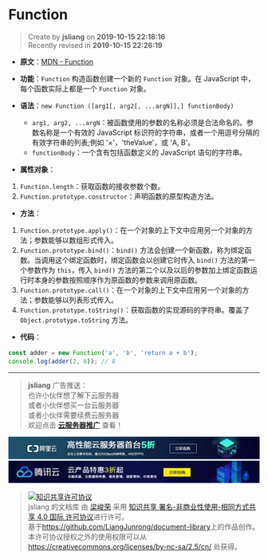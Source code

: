 Function
===

> Create by **jsliang** on **2019-10-15 22:18:16**  
> Recently revised in **2019-10-15 22:26:19**

* **原文**：[MDN - Function](https://developer.mozilla.org/zh-CN/docs/Web/JavaScript/Reference/Global_Objects/Function)

* **功能**：`Function` 构造函数创建一个新的 `Function` 对象。在 JavaScript 中，每个函数实际上都是一个 `Function` 对象。

* **语法**：`new Function ([arg1[, arg2[, ...argN]],] functionBody)`
  * `arg1, arg2, ...argN`：被函数使用的参数的名称必须是合法命名的。参数名称是一个有效的 JavaScript 标识符的字符串，或者一个用逗号分隔的有效字符串的列表;例如 '×'，'theValue'，或 'A, B'。
  * `functionBody`：一个含有包括函数定义的 JavaScript 语句的字符串。

* **属性对象**：

1. `Function.length`：获取函数的接收参数个数。
2. `Function.prototype.constructor`：声明函数的原型构造方法。

* **方法**：

1. `Function.prototype.apply()`：在一个对象的上下文中应用另一个对象的方法；参数能够以数组形式传入。
2. `Function.prototype.bind()`：`bind()` 方法会创建一个新函数，称为绑定函数。当调用这个绑定函数时，绑定函数会以创建它时传入 `bind()` 方法的第一个参数作为 `this`，传入 `bind()` 方法的第二个以及以后的参数加上绑定函数运行时本身的参数按照顺序作为原函数的参数来调用原函数。
3. `Function.prototype.call()`：在一个对象的上下文中应用另一个对象的方法；参数能够以列表形式传入。
4. `Function.prototype.toString()`：获取函数的实现源码的字符串。覆盖了 `Object.prototype.toString` 方法。

* **代码**：

```js
const adder = new Function('a', 'b', 'return a + b');
console.log(adder(2, 6)); // 8
```

---

> **jsliang** 广告推送：  
> 也许小伙伴想了解下云服务器  
> 或者小伙伴想买一台云服务器  
> 或者小伙伴需要续费云服务器  
> 欢迎点击 **[云服务器推广](https://github.com/LiangJunrong/document-library/blob/master/other-library/Monologue/%E7%A8%B3%E9%A3%9F%E8%89%B0%E9%9A%BE.md)** 查看！

[![图](../../../../public-repertory/img/z-small-seek-ali-3.jpg)](https://promotion.aliyun.com/ntms/act/qwbk.html?userCode=w7hismrh)
[![图](../../../../public-repertory/img/z-small-seek-tencent-2.jpg)](https://cloud.tencent.com/redirect.php?redirect=1014&cps_key=49f647c99fce1a9f0b4e1eeb1be484c9&from=console)

> <a rel="license" href="http://creativecommons.org/licenses/by-nc-sa/4.0/"><img alt="知识共享许可协议" style="border-width:0" src="https://i.creativecommons.org/l/by-nc-sa/4.0/88x31.png" /></a><br /><span xmlns:dct="http://purl.org/dc/terms/" property="dct:title">jsliang 的文档库</span> 由 <a xmlns:cc="http://creativecommons.org/ns#" href="https://github.com/LiangJunrong/document-library" property="cc:attributionName" rel="cc:attributionURL">梁峻荣</a> 采用 <a rel="license" href="http://creativecommons.org/licenses/by-nc-sa/4.0/">知识共享 署名-非商业性使用-相同方式共享 4.0 国际 许可协议</a>进行许可。<br />基于<a xmlns:dct="http://purl.org/dc/terms/" href="https://github.com/LiangJunrong/document-library" rel="dct:source">https://github.com/LiangJunrong/document-library</a>上的作品创作。<br />本许可协议授权之外的使用权限可以从 <a xmlns:cc="http://creativecommons.org/ns#" href="https://creativecommons.org/licenses/by-nc-sa/2.5/cn/" rel="cc:morePermissions">https://creativecommons.org/licenses/by-nc-sa/2.5/cn/</a> 处获得。